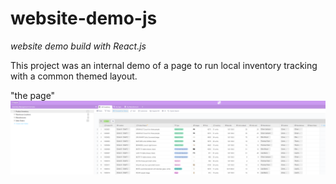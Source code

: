 # website-demo-js
*website demo build with React.js*

This project was an internal demo of a page to run local inventory tracking with a common themed layout.

"the page"
![the example page](https://github.com/popCoffee/website-demo-js/blob/main/inventory_pg.PNG)
